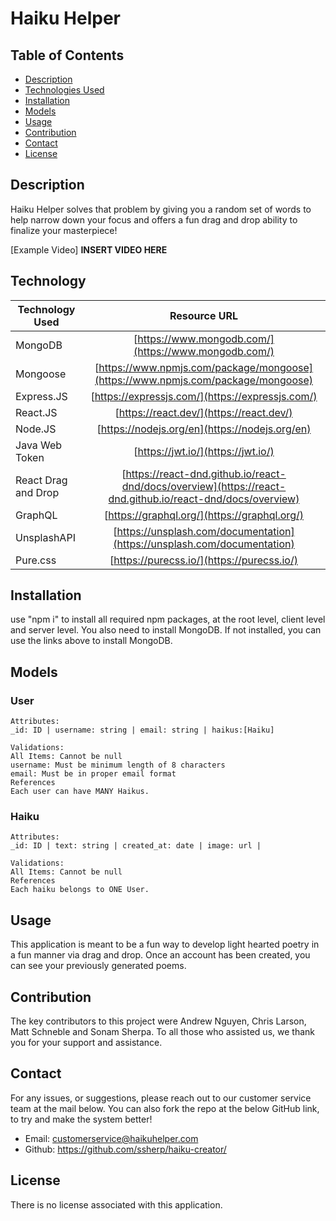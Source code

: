 # Haiku Helper

## Table of Contents

* [Description](#description)
* [Technologies Used](#technologiesused)
* [Installation](#installation)
* [Models](#Models)
* [Usage](#usage)
* [Contribution](#contribution)
* [Contact](#contact)
* [License](#license)

## Description
Haiku Helper solves that problem by giving you a random set of words to help narrow down your focus and offers a fun drag and drop ability to finalize your masterpiece!

[Example Video] **INSERT VIDEO HERE**

## Technology
| Technology Used        | Resource URL         |
| ---------------------- | :-------------------:|
| MongoDB | [https://www.mongodb.com/](https://www.mongodb.com/) |
| Mongoose | [https://www.npmjs.com/package/mongoose](https://www.npmjs.com/package/mongoose) |
| Express.JS | [https://expressjs.com/](https://expressjs.com/) |
| React.JS | [https://react.dev/](https://react.dev/) |
| Node.JS | [https://nodejs.org/en](https://nodejs.org/en) |
| Java Web Token | [https://jwt.io/](https://jwt.io/) |
| React Drag and Drop | [https://react-dnd.github.io/react-dnd/docs/overview](https://react-dnd.github.io/react-dnd/docs/overview) | 
| GraphQL | [https://graphql.org/](https://graphql.org/) | 
| UnsplashAPI | [https://unsplash.com/documentation](https://unsplash.com/documentation) | 
| Pure.css | [https://purecss.io/](https://purecss.io/) | 

## Installation
use "npm i" to install all required npm packages, at the root level, client level and server level. You also need to install MongoDB. If not installed, you can use the links above to install MongoDB. 

## Models

### User

    Attributes:
    _id: ID | username: string | email: string | haikus:[Haiku]

    Validations:
    All Items: Cannot be null
    username: Must be minimum length of 8 characters
    email: Must be in proper email format
    References
    Each user can have MANY Haikus. 

### Haiku
    Attributes:
    _id: ID | text: string | created_at: date | image: url |

    Validations:
    All Items: Cannot be null
    References
    Each haiku belongs to ONE User.

## Usage
This application is meant to be a fun way to develop light hearted poetry in a fun manner via drag and drop. Once an account has been created, you can see your previously generated poems. 

## Contribution
The key contributors to this project were Andrew Nguyen, Chris Larson, Matt Schneble and Sonam Sherpa. To all those who assisted us, we thank you for your support and assistance. 

## Contact
For any issues, or suggestions, please reach out to our customer service team at the mail below. You can also fork the repo at the below GitHub link, to try and make the system better!

 - Email: customerservice@haikuhelper.com
 - Github: https://github.com/ssherp/haiku-creator/

## License
There is no license associated with this application. 